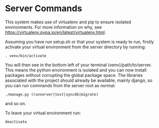 Server Commands
===============

This system makes use of virtualenv and pip to ensure isolated environments. For more information on why,
see https://virtualenv.pypa.io/en/latest/virtualenv.html.

Assuming you have run setup.sh or that your system is ready to run, firstly activate your virtual environment
from the server directory by running:

    . venv/bin/activate

You will then see in the bottom left of your terminal (venv)/path/to/server. This means the python environment
is isolated and you can now install packages without corrupting the global package space. The libraries associated
with the project should already be available, mainly django, so you can run commands from the server root as
normal:

    ./manage.py (runserver|test|syncdb|migrate)

and so on.

To leave your virtual environment run:

    deactivate

